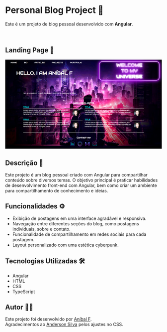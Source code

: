 # Personal Blog Project  📝

Este é um projeto de blog pessoal desenvolvido com **Angular**.  
<br />
<br />

## Landing Page 📖
![Landing Page of blog](https://raw.githubusercontent.com/anibalfn/angular-blog-project/main/src/assets/landingpage_proj.png)

## Descrição 📝

Este projeto é um blog pessoal criado com Angular para compartilhar conteúdo sobre diversos temas. O objetivo principal é praticar habilidades de desenvolvimento front-end com Angular, bem como criar um ambiente para compartilhamento de conhecimento e ideias.

## Funcionalidades ⚙️

- Exibição de postagens em uma interface agradável e responsiva.
- Navegação entre diferentes seções do blog, como postagens individuais, sobre e contato.
- Funcionalidade de compartilhamento em redes sociais para cada postagem.
- Layout personalizado com uma estética cyberpunk.

## Tecnologias Utilizadas 🛠️

- Angular
- HTML
- CSS
- TypeScript

## Autor 🧑‍💻

Este projeto foi desenvolvido por [Aníbal F](https://github.com/anibalfn).  
Agradecimentos ao [Anderson Silva](https://github.com/AndersonSilva94) pelos ajustes no CSS. 
